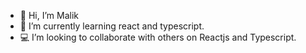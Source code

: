- 👋 Hi, I’m Malik
- 🌱 I’m currently learning react and typescript.
- 💻 I’m looking to collaborate with others on Reactjs and Typescript.

<!---
mjones97/mjones97 is a ✨ special ✨ repository because its `README.md` (this file) appears on your GitHub profile.
You can click the Preview link to take a look at your changes.
--->
